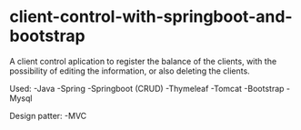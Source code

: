 # client-control-with-springboot-and-bootstrap
A client control aplication to register the balance of the clients, with the possibility of editing the information, or also deleting the clients.

Used:
-Java
-Spring
-Springboot (CRUD)
-Thymeleaf
-Tomcat
-Bootstrap
-Mysql

Design patter:
-MVC
